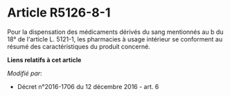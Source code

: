 # Article R5126-8-1

Pour la dispensation des médicaments dérivés du sang mentionnés au b du 18° de l'article L. 5121-1, les pharmacies à usage
intérieur se conforment au résumé des caractéristiques du produit concerné.

**Liens relatifs à cet article**

_Modifié par_:

  - Décret n°2016-1706 du 12 décembre 2016 - art. 6
